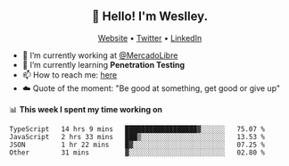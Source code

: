 <h2 align="center">👋 Hello! I'm Weslley.</h2>
<p align="center">
  <a href="http://weslleyneri.com.br">Website</a> •
  <a href="https://twitter.com/Weslley_Neri">Twitter</a> •
  <a href="https://www.linkedin.com/in/weslley-neri-3658908b">LinkedIn</a>
</p>


- 🔭 I’m currently working at [@MercadoLibre](https://github.com/mercadolibre)
- 🌱 I’m currently learning **Penetration Testing**
- 📫 How to reach me: [here](mailto:weslley39@gmail.com)
- ☁️ Quote of the moment: "Be good at something, get good or give up"

📊 **This week I spent my time working on**
<!--START_SECTION:waka-->

```text
TypeScript   14 hrs 9 mins   ██████████████████▓░░░░░░   75.07 %
JavaScript   2 hrs 33 mins   ███▒░░░░░░░░░░░░░░░░░░░░░   13.53 %
JSON         1 hr 22 mins    █▓░░░░░░░░░░░░░░░░░░░░░░░   07.25 %
Other        31 mins         ▓░░░░░░░░░░░░░░░░░░░░░░░░   02.80 %
```

<!--END_SECTION:waka-->

<!-- Inspired by https://github.com/gruselhaus/gruselhaus -->